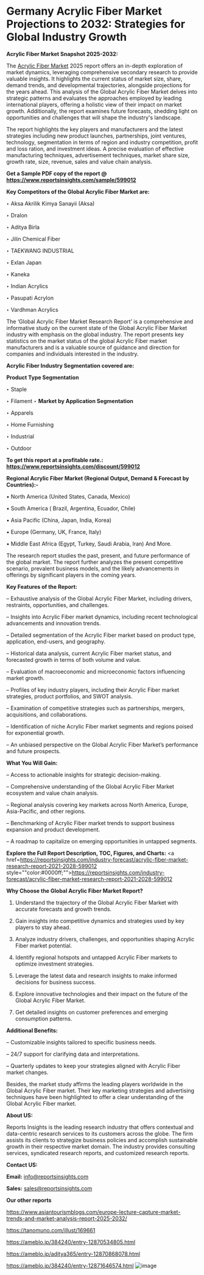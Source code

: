 # Germany Acrylic Fiber Market Projections to 2032: Strategies for Global Industry Growth

<strong>Acrylic Fiber Market Snapshot 2025-2032:</strong>

The <a href=https://www.reportsinsights.com/sample/599012>Acrylic Fiber Market</a> 2025 report offers an in-depth exploration of market dynamics, leveraging comprehensive secondary research to provide valuable insights. It highlights the current status of market size, share, demand trends, and developmental trajectories, alongside projections for the years ahead. This analysis of the Global Acrylic Fiber Market delves into strategic patterns and evaluates the approaches employed by leading international players, offering a holistic view of their impact on market growth. Additionally, the report examines future forecasts, shedding light on opportunities and challenges that will shape the industry's landscape.

The report highlights the key players and manufacturers and the latest strategies including new product launches, partnerships, joint ventures, technology, segmentation in terms of region and industry competition, profit and loss ration, and investment ideas. A precise evaluation of effective manufacturing techniques, advertisement techniques, market share size, growth rate, size, revenue, sales and value chain analysis.

<strong>Get a Sample PDF copy of the report @ <a href=https://www.reportsinsights.com/sample/599012 style=color:#0000ff;>https://www.reportsinsights.com/sample/599012</a></strong>

<strong>Key Competitors of the Global Acrylic Fiber Market are:</strong>

‣ Aksa Akrilik Kimya Sanayii (Aksa)

‣ Dralon

‣ Aditya Birla

‣ Jilin Chemical Fiber

‣ TAEKWANG INDUSTRIAL

‣ Exlan Japan

‣ Kaneka

‣ Indian Acrylics

‣ Pasupati Acrylon

‣ Vardhman Acrylics

The ‘Global Acrylic Fiber Market Research Report’ is a comprehensive and informative study on the current state of the Global Acrylic Fiber Market industry with emphasis on the global industry. The report presents key statistics on the market status of the global Acrylic Fiber market manufacturers and is a valuable source of guidance and direction for companies and individuals interested in the industry.

<strong>Acrylic Fiber Industry Segmentation covered are:</strong>

<strong>Product Type Segmentation</strong>

‣ Staple

‣ Filament
‣ 
<strong>Market by Application Segmentation</strong>

‣ Apparels

‣ Home Furnishing

‣ Industrial

‣ Outdoor

<strong>To get this report at a profitable rate.: <a href=https://www.reportsinsights.com/discount/599012 style=color:#0000ff;>https://www.reportsinsights.com/discount/599012</a></strong>

<strong>Regional Acrylic Fiber Market (Regional Output, Demand &amp; Forecast by Countries):-</strong>

• North America (United States, Canada, Mexico)

• South America ( Brazil, Argentina, Ecuador, Chile)

• Asia Pacific (China, Japan, India, Korea)

• Europe (Germany, UK, France, Italy)

• Middle East Africa (Egypt, Turkey, Saudi Arabia, Iran) And More.

The research report studies the past, present, and future performance of the global market. The report further analyzes the present competitive scenario, prevalent business models, and the likely advancements in offerings by significant players in the coming years.

<strong>Key Features of the Report:</strong>

– Exhaustive analysis of the Global Acrylic Fiber Market, including drivers, restraints, opportunities, and challenges.

– Insights into Acrylic Fiber market dynamics, including recent technological advancements and innovation trends.

– Detailed segmentation of the Acrylic Fiber market based on product type, application, end-users, and geography.

– Historical data analysis, current Acrylic Fiber market status, and forecasted growth in terms of both volume and value.

– Evaluation of macroeconomic and microeconomic factors influencing market growth.

– Profiles of key industry players, including their Acrylic Fiber market strategies, product portfolios, and SWOT analysis.

– Examination of competitive strategies such as partnerships, mergers, acquisitions, and collaborations.

– Identification of niche Acrylic Fiber market segments and regions poised for exponential growth.

– An unbiased perspective on the Global Acrylic Fiber Market’s performance and future prospects.

<strong>What You Will Gain:</strong>

– Access to actionable insights for strategic decision-making.

– Comprehensive understanding of the Global Acrylic Fiber Market ecosystem and value chain analysis.

– Regional analysis covering key markets across North America, Europe, Asia-Pacific, and other regions.

– Benchmarking of Acrylic Fiber market trends to support business expansion and product development.

– A roadmap to capitalize on emerging opportunities in untapped segments.

<strong>Explore the Full Report Description, TOC, Figures, and Charts:</strong>
<a href=https://reportsinsights.com/industry-forecast/acrylic-fiber-market-research-report-2021-2028-599012 style=""color:#0000ff;"">https://reportsinsights.com/industry-forecast/acrylic-fiber-market-research-report-2021-2028-599012</a>

<strong>Why Choose the Global Acrylic Fiber Market Report?</strong>

1. Understand the trajectory of the Global Acrylic Fiber Market with accurate forecasts and growth trends.

2. Gain insights into competitive dynamics and strategies used by key players to stay ahead.

3. Analyze industry drivers, challenges, and opportunities shaping Acrylic Fiber market potential.

4. Identify regional hotspots and untapped Acrylic Fiber markets to optimize investment strategies.

5. Leverage the latest data and research insights to make informed decisions for business success.

6. Explore innovative technologies and their impact on the future of the Global Acrylic Fiber Market.

7. Get detailed insights on customer preferences and emerging consumption patterns.

<strong>Additional Benefits:</strong>

– Customizable insights tailored to specific business needs.

– 24/7 support for clarifying data and interpretations.

– Quarterly updates to keep your strategies aligned with Acrylic Fiber market changes.

Besides, the market study affirms the leading players worldwide in the Global Acrylic Fiber market. Their key marketing strategies and advertising techniques have been highlighted to offer a clear understanding of the Global Acrylic Fiber market.

<strong><strong>About US</strong>:</strong>

Reports Insights is the leading research industry that offers contextual and data-centric research services to its customers across the globe. The firm assists its clients to strategize business policies and accomplish sustainable growth in their respective market domain. The industry provides consulting services, syndicated research reports, and customized research reports.

<strong>Contact US:</strong>

<p class=><b>Email:</b> <a href=mailto:info@reportsinsights.com>info@reportsinsights.com</a></p>
<p class=><b>Sales:</b> <a href=mailto:sales@reportsinsights.com>sales@reportsinsights.com</a></p>

<strong>Our other reports</strong>

<a href=https://www.asiantourismblogs.com/europe-lecture-capture-market-trends-and-market-analysis-report-2025-2032/>https://www.asiantourismblogs.com/europe-lecture-capture-market-trends-and-market-analysis-report-2025-2032/</a>

<a href=https://tanomuno.com/illust/169661>https://tanomuno.com/illust/169661</a>

<a href=https://ameblo.jp/384240/entry-12870534805.html>https://ameblo.jp/384240/entry-12870534805.html</a>

<a href=https://ameblo.jp/aditya365/entry-12870868078.html>https://ameblo.jp/aditya365/entry-12870868078.html</a>

<a href=https://ameblo.jp/384240/entry-12871646574.html>https://ameblo.jp/384240/entry-12871646574.html</a>
![image](https://github.com/user-attachments/assets/7216db8a-b7dc-4763-b077-07c0d2bcba68)
